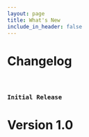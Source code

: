 ```yaml
---
layout: page
title: What's New
include_in_header: false
---
```


# Changelog

<br>

### `Initial Release`
# **Version 1.0**


